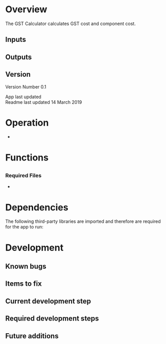 # Overview

The GST Calculator calculates GST cost and component cost.

## Inputs

<TBC>

## Outputs

<TBC>

## Version

Version Number 0.1  

App last updated <TBC>  
Readme last updated 14 March 2019

# Operation

- <TBC>

# Functions

## <TBC>

<TBC>

### Required Files

- <TBC>

<TBC>

# Dependencies

The following third-party libraries are imported and therefore are required for
the app to run:

<TBC>

# Development

## Known bugs

## Items to fix

## Current development step

<TBC>

## Required development steps

<TBC>

## Future additions

<TBC>